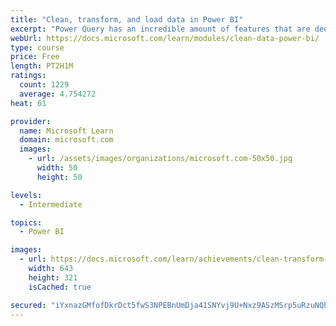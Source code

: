 ```yaml
---
title: "Clean, transform, and load data in Power BI"
excerpt: "Power Query has an incredible amount of features that are dedicated to helping you clean and prepare your data for analysis. You will learn how to simplify a complicated model, change data types, rename objects, and pivot data. You will also learn how to profile columns so that you know which columns have the valuable data that you’re seeking for deeper analytics."
webUrl: https://docs.microsoft.com/learn/modules/clean-data-power-bi/
type: course
price: Free
length: PT2H1M
ratings:
  count: 1229
  average: 4.754272
heat: 61

provider:
  name: Microsoft Learn
  domain: microsoft.com
  images:
    - url: /assets/images/organizations/microsoft.com-50x50.jpg
      width: 50
      height: 50

levels:
  - Intermediate

topics:
  - Power BI

images:
  - url: https://docs.microsoft.com/learn/achievements/clean-transform-and-load-data-in-power-bi-social.png
    width: 643
    height: 321
    isCached: true

secured: "iYxnazGMfofDkrDct5fwS3NPEBnUmDja41SNYvj9U+Nxz9ASzMSrp5uRzuNQh4V0yBDXsA47xNDLVUiuHbNKap1SE+9+Q7Z+PKpxxQnkaa8FPS9zwbJ6nI/Q1iMqY2Km394vvWg/pXxk6PtHw3mP3iiIyCkQ1v3p++OrT32lM6nr1d953u6cX8i7VhWUsuMQAAvit1mZ/j/wOBwv7M2SdEfjpHMIFNYL18Eb7dvh1bcPaIC13lxOnodJsVpEI938pq5Nvjze6trlNZpvg7wWPF5efGq3kPJ5wSL1vVPVGZV8k83tmQJuMpr44k05pUzWOjwn8z8BPLBC/GcZ+SAxGuU2kGc89LFiXoZ2OcsW0JSZ7M/HRJcXbhKBnvylSl3SfYM9h6JvpIDRDr916hPuJBTW8rUvYLeroUjCFXPFjzQ=;NAGtYsc/4usWWSTv2mo1BA=="
---
```


